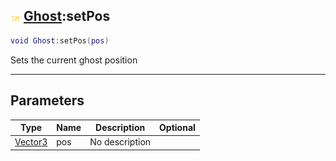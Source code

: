 ## ![shared](../../.gitbook/assets/shared.png) [Ghost](ghost):setPos

```lua
void Ghost:setPos(pos)
```

Sets the current ghost position

------
## Parameters

| Type   | Name | Description | Optional |
| ------ | ---- | ----------- | -------: |
| [Vector3](vector3) | pos | No description |  |

